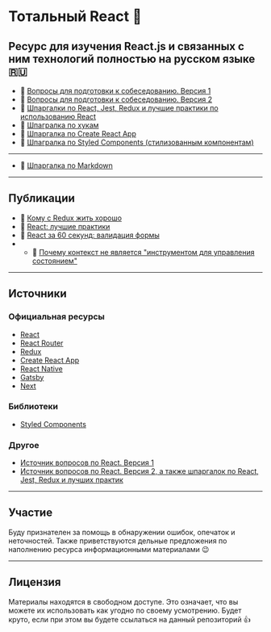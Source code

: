 # Тотальный React :metal:

## Ресурс для изучения React.js и связанных с ним технологий полностью на русском языке :ru:

- :page_with_curl: [Вопросы для подготовки к собеседованию. Версия 1](questions-v1.md)
- :page_with_curl: [Вопросы для подготовки к собеседованию. Версия 2](questions-v2.md)
- :memo: [Шпаргалки по React, Jest, Redux и лучшие практики по использованию React](cheatsheets-bestpractices.md)
- :memo: [Шпагралка по хукам](./cheatsheets/hooks.md)
- :memo: [Шпаргалка по Create React App](./cheatsheets/create-react-app.md)
- :memo: [Шпагралка по Styled Components (стилизованным компонентам)](./cheatsheets/styled-components.md)

---

- :memo: [Шпаргалка по Markdown](./cheatsheets/markdown.md)

---

## Публикации

- :link: [Кому с Redux жить хорошо](https://habr.com/ru/company/manychat/blog/541794/)
- :link: [React: лучшие практики](https://habr.com/ru/post/541320/)
- :link: [React за 60 секунд: валидация формы](https://habr.com/ru/post/540462/)
- - :link: [Почему контекст не является "инструментом для управления состоянием"](https://habr.com/ru/post/539346/)

---

## Источники

### Официальная ресурсы

- [React](https://ru.reactjs.org/)
- [React Router](https://reactrouter.com/)
- [Redux](https://redux.js.org/)
- [Create React App](https://create-react-app.dev/)
- [React Native](https://reactnative.dev/)
- [Gatsby](https://www.gatsbyjs.com/)
- [Next](https://nextjs.org/)

### Библиотеки

- [Styled Components](https://styled-components.com/)

### Другое

- [Источник вопросов по React. Версия 1](https://github.com/sudheerj/reactjs-interview-questions)
- [Источник вопросов по React. Версия 2, а также шпаргалок по React, Jest, Redux и лучших практик](https://github.com/learning-zone/react-interview-questions)

---

## Участие

Буду признателен за помощь в обнаружении ошибок, опечаток и неточностей. Также приветствуются дельные предложения по наполнению ресурса информационными материалами :wink:

---

## Лицензия

Материалы находятся в свободном доступе. Это означает, что вы можете их использовать как угодно по своему усмотрению. Будет круто, если при этом вы будете ссылаться на данный репозиторий :thumbsup:
